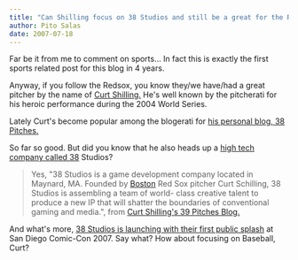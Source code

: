 ```yaml
---
title: "Can Shilling focus on 38 Studios and still be a great for the Redsox?"
author: Pito Salas
date: 2007-07-18
---
```




Far be it from me to comment on sports… In fact this is exactly the first
sports related post for this blog in 4 years.

Anyway, if you follow the Redsox, you know they/we have/had a great pitcher by
the name of [Curt
Shilling.](<http://www.mlb.com/team/player.jsp?player_id=121811>) He's well
known by the pitcherati for his heroic performance during the 2004 World
Series.

Lately Curt's become popular among the blogerati for [his personal blog, 38
Pitches.](<http://38pitches.com/>)

So far so good. But did you know that he also heads up a [high tech company
called 38](<http://38pitches.com/38s/>) Studios?

> Yes, "38 Studios is a game development company located in Maynard, MA.
> Founded by
> [Boston](<http://maps.google.com/maps?f=q&hl=en&geocode=&q=boston+mass&ie=UTF8&ll=42.373764,-71.054077&spn=0.481901,1.043701&z=10&iwloc=addr&om=1>)
> Red Sox pitcher Curt Schilling, 38 Studios is assembling a team of world-
> class creative talent to produce a new IP that will shatter the boundaries
> of conventional gaming and media.", from [Curt Shilling's 39 Pitches
> Blog.](<http://38pitches.com/38s/>)

And what's more, [38 Studios is launching with their first public
splash](<http://home.businesswire.com/portal/site/google/index.jsp?ndmViewId=news_view&newsId=20070717005479&newsLang=en>)
at San Diego Comic-Con 2007. Say what? How about focusing on Baseball, Curt?


